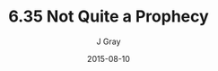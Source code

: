 ---
title: '6.35 Not Quite a Prophecy'
alt: 'Mysteries of the Arcana'
date: '2015-08-10'
author: 'J Gray'
artist: 'Keira'
chapter: '6 Void in the Road'
filler: false
---